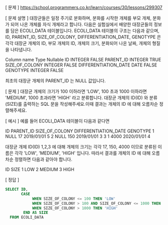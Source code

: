 [ 문제 ]
https://school.programmers.co.kr/learn/courses/30/lessons/299307

[ 문제 설명 ]
대장균들은 일정 주기로 분화하며, 분화를 시작한 개체를 부모 개체, 분화가 되어 나온 개체를 자식 개체라고 합니다.
다음은 실험실에서 배양한 대장균들의 정보를 담은 ECOLI_DATA 테이블입니다. ECOLI_DATA 테이블의 구조는 다음과 같으며, ID, PARENT_ID, SIZE_OF_COLONY, DIFFERENTIATION_DATE, GENOTYPE 은 각각 대장균 개체의 ID, 부모 개체의 ID, 개체의 크기, 분화되어 나온 날짜, 개체의 형질을 나타냅니다.

Column name	            Type	    Nullable
ID	                    INTEGER	    FALSE
PARENT_ID	            INTEGER	    TRUE
SIZE_OF_COLONY	        INTEGER	    FALSE
DIFFERENTIATION_DATE	DATE	    FALSE
GENOTYPE	            INTEGER	    FALSE

최초의 대장균 개체의 PARENT_ID 는 NULL 값입니다.

[ 문제 ] 
대장균 개체의 크기가 100 이하라면 'LOW', 100 초과 1000 이하라면 'MEDIUM', 1000 초과라면 'HIGH' 라고 분류합니다. 대장균 개체의 ID(ID) 와 분류(SIZE)를 출력하는 SQL 문을 작성해주세요.이때 결과는 개체의 ID 에 대해 오름차순 정렬해주세요.

[ 예시 ]
예를 들어 ECOLI_DATA 테이블이 다음과 같다면

ID	PARENT_ID	SIZE_OF_COLONY	DIFFERENTIATION_DATE	GENOTYPE
1	NULL	    17	            2019/01/01	            5
2	NULL	    150	            2019/01/01	            3
3	1	        4000	        2020/01/01	            4

대장균 개체 ID(ID) 1,2,3 에 대해 개체의 크기는 각각 17, 150, 4000 이므로 분류된 이름은 각각 'LOW', 'MEDIUM', 'HIGH' 입니다. 따라서 결과를 개체의 ID 에 대해 오름차순 정렬하면 다음과 같아야 합니다.

ID	SIZE
1	LOW
2	MEDIUM
3	HIGH

[ 정답 ]
````sql
SELECT ID,
       CASE 
            WHEN SIZE_OF_COLONY <= 100 THEN 'LOW'
            WHEN SIZE_OF_COLONY > 100 AND SIZE_OF_COLONY <= 1000 THEN 'MEDIUM'
            WHEN SIZE_OF_COLONY > 1000 THEN 'HIGH'
        END AS SIZE 
  FROM ECOLI_DATA 
````